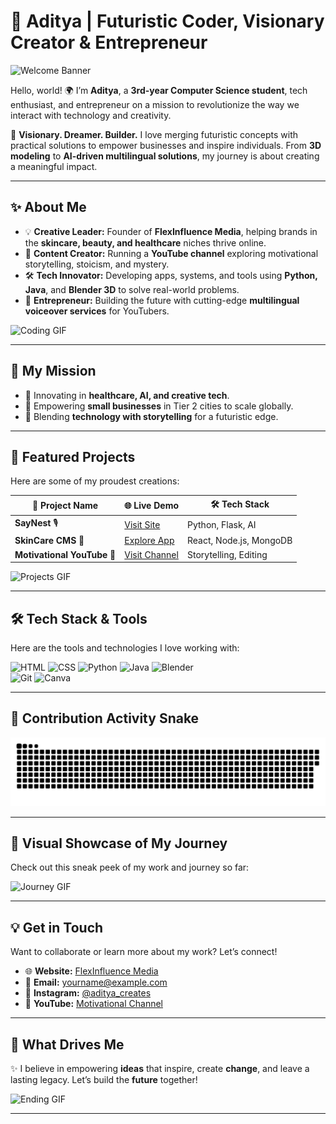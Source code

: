 # 🚀 **Aditya | Futuristic Coder, Visionary Creator & Entrepreneur**  

![Welcome Banner](https://i.giphy.com/media/v1.Y2lkPTc5MGI3NjExN2N0NG9jd3hpaGF6MjQ2Nmp6cTU1Z3p2YjZ5bzY3cnVhZ2kwYjBmcCZlcD12MV9pbnRlcm5hbF9naWZfYnlfaWQmY3Q9Zw/h408T6Y5GfmXBKW62l/giphy.gif)  

Hello, world! 🌍 I’m **Aditya**, a **3rd-year Computer Science student**, tech enthusiast, and entrepreneur on a mission to revolutionize the way we interact with technology and creativity.  

🌟 **Visionary. Dreamer. Builder.** I love merging futuristic concepts with practical solutions to empower businesses and inspire individuals. From **3D modeling** to **AI-driven multilingual solutions**, my journey is about creating a meaningful impact.  

---

## ✨ **About Me**  

- 💡 **Creative Leader:** Founder of **FlexInfluence Media**, helping brands in the **skincare, beauty, and healthcare** niches thrive online.  
- 🎥 **Content Creator:** Running a **YouTube channel** exploring motivational storytelling, stoicism, and mystery.  
- 🛠️ **Tech Innovator:** Developing apps, systems, and tools using **Python, Java**, and **Blender 3D** to solve real-world problems.  
- 💼 **Entrepreneur:** Building the future with cutting-edge **multilingual voiceover services** for YouTubers.  

![Coding GIF](https://media.giphy.com/media/26tn33aiTi1jkl6H6/giphy.gif)  

---

## 🌌 **My Mission**  

- 🚀 Innovating in **healthcare, AI, and creative tech**.  
- 🌟 Empowering **small businesses** in Tier 2 cities to scale globally.  
- 🔮 Blending **technology with storytelling** for a futuristic edge.  

---

## 🌟 **Featured Projects**  

Here are some of my proudest creations:  

| 🌟 **Project Name**       | 🌐 **Live Demo**            | 🛠️ **Tech Stack**                |  
|---------------------------|-----------------------------|-----------------------------------|  
| **SayNest** 🎙️           | [Visit Site](https://www.instagram.com/saynestvoices/) | Python, Flask, AI |  
| **SkinCare CMS** 🧴       | [Explore App](https://www.instagram.com/flexinfluence_media/?next=%2F) | React, Node.js, MongoDB    |  
| **Motivational YouTube** 🎥 | [Visit Channel](https://www.instagram.com/p/DBWTvuxyPaB/?next=%2Fsaynestvoices%2F) | Storytelling, Editing    |  

![Projects GIF](https://media.giphy.com/media/QHE5gWI0QjqF2/giphy.gif)  

---

## 🛠️ **Tech Stack & Tools**  

Here are the tools and technologies I love working with:  

![HTML](https://img.shields.io/badge/-HTML-E34F26?style=flat-square&logo=html5&logoColor=white)
![CSS](https://img.shields.io/badge/-CSS-1572B6?style=flat-square&logo=css3&logoColor=white)
![Python](https://img.shields.io/badge/-Python-3776AB?style=flat-square&logo=python&logoColor=white)
![Java](https://img.shields.io/badge/-Java-007396?style=flat-square&logo=java&logoColor=white)
![Blender](https://img.shields.io/badge/-Blender-F5792A?style=flat-square&logo=blender&logoColor=white)  
![Git](https://img.shields.io/badge/-Git-F05032?style=flat-square&logo=git&logoColor=white)
![Canva](https://img.shields.io/badge/-Canva-00C4CC?style=flat-square&logo=canva&logoColor=white)  

---

## 🐍 **Contribution Activity Snake**  

![Snake Animation](https://github.com/adiRjput/adiRjput/blob/output/github-snake.svg)  

---

## 🎥 **Visual Showcase of My Journey**  

Check out this sneak peek of my work and journey so far:  

![Journey GIF](https://i.giphy.com/media/v1.Y2lkPTc5MGI3NjExNTRrNjgyZGg0Y3ZoZ2duMDdtb2Jmc3ZucWI1aG83a3dmeHZ2eWRvbSZlcD12MV9pbnRlcm5hbF9naWZfYnlfaWQmY3Q9Zw/6ElPiQGynp3oAFPxij/giphy.gif)  

---

## 💡 **Get in Touch**  

Want to collaborate or learn more about my work? Let’s connect!  

- 🌐 **Website:** [FlexInfluence Media](https://example.com)  
- 📧 **Email:** [yourname@example.com](mailto:adi.rnc@gmail.com)  
- 📸 **Instagram:** [@aditya_creates](https://www.instagram.com/p/DBWTvuxyPaB/?next=%2Fsaynestvoices%2F)  
- 🎥 **YouTube:** [Motivational Channel](https://youtube.com)  

---

## 🎯 **What Drives Me**  

✨ I believe in empowering **ideas** that inspire, create **change**, and leave a lasting legacy. Let’s build the **future** together!  

![Ending GIF](https://i.giphy.com/media/v1.Y2lkPTc5MGI3NjExY25vb3pzYnU5OWF0amlhZDhzMm1vcWJ4Ymxxc2c0Z3pwcmFqcGlxcSZlcD12MV9pbnRlcm5hbF9naWZfYnlfaWQmY3Q9Zw/CgRP1vA3RiULxrV9EB/giphy.gif)  

---
